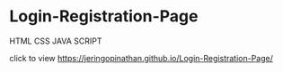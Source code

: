 # Login-Registration-Page
HTML CSS JAVA SCRIPT

click to view  https://jeringopinathan.github.io/Login-Registration-Page/

